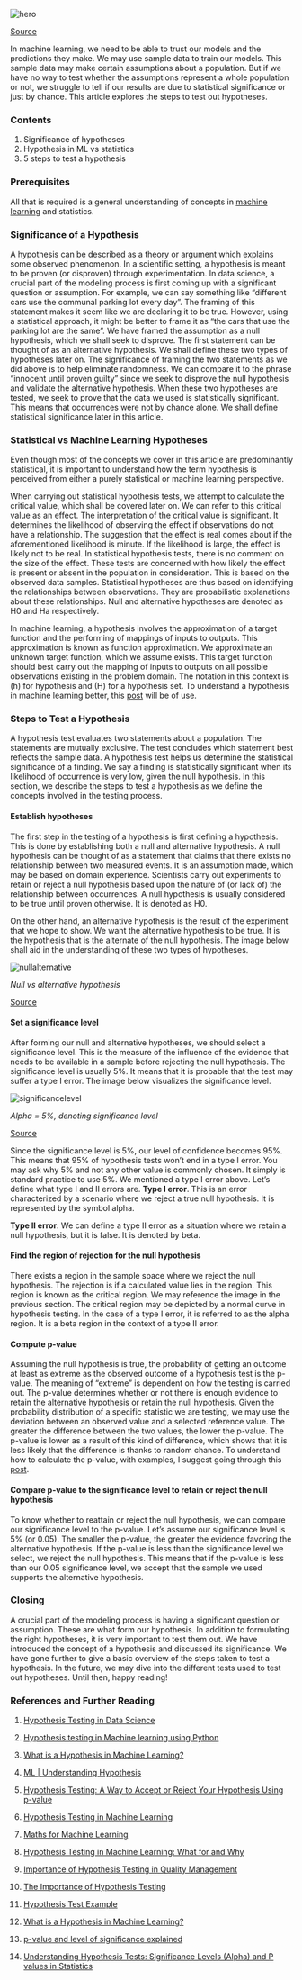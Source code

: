 
![hero](/engineering-education/hypothesis/hero.jpg)

[Source](https://images.unsplash.com/photo-1566314737379-76aaeadb0511?ixid=MXwxMjA3fDB8MHxwaG90by1wYWdlfHx8fGVufDB8fHw%3D&ixlib=rb-1.2.1&auto=format&fit=crop&w=653&q=80)

In machine learning, we need to be able to trust our models and the predictions they make. We may use sample data to train our models. This sample data may make certain assumptions about a population. But if we have no way to test whether the assumptions represent a whole population or not, we struggle to tell if our results are due to statistical significance or just by chance. This article explores the steps to test out hypotheses.

### Contents

1. Significance of hypotheses
2. Hypothesis in ML vs statistics
3. 5 steps to test a hypothesis

### Prerequisites

All that is required is a general understanding of concepts in [machine learning](education/supervised-learning-algorithms/) and statistics.

### Significance of a Hypothesis

A hypothesis can be described as a theory or argument which explains some observed phenomenon. In a scientific setting, a hypothesis is meant to be proven (or disproven) through experimentation.
In data science, a crucial part of the modeling process is first coming up with a significant question or assumption. For example, we can say something like “different cars use the communal parking lot every day”. The framing of this statement makes it seem like we are declaring it to be true. However, using a statistical approach, it might be better to frame it as “the cars that use the parking lot are the same”. We have framed the assumption as a null hypothesis, which we shall seek to disprove. The first statement can be thought of as an alternative hypothesis. We shall define these two types of hypotheses later on.
The significance of framing the two statements as we did above is to help eliminate randomness. We can compare it to the phrase “innocent until proven guilty” since we seek to disprove the null hypothesis and validate the alternative hypothesis. When these two hypotheses are tested, we seek to prove that the data we used is statistically significant. This means that occurrences were not by chance alone. We shall define statistical significance later in this article.

### Statistical vs Machine Learning Hypotheses

Even though most of the concepts we cover in this article are predominantly statistical, it is important to understand how the term hypothesis is perceived from either a purely statistical or machine learning perspective.

When carrying out statistical hypothesis tests, we attempt to calculate the critical value, which shall be covered later on. We can refer to this critical value as an effect.
The interpretation of the critical value is significant. It determines the likelihood of observing the effect if observations do not have a relationship. The suggestion that the effect is real comes about if the aforementioned likelihood is minute. If the likelihood is large, the effect is likely not to be real. In statistical hypothesis tests, there is no comment on the size of the effect. These tests are concerned with how likely the effect is present or absent in the population in consideration. This is based on the observed data samples.
Statistical hypotheses are thus based on identifying the relationships between observations. They are probabilistic explanations about these relationships. Null and alternative hypotheses are denoted as H0 and Ha respectively.

In machine learning, a hypothesis involves the approximation of a target function and the performing of mappings of inputs to outputs. This approximation is known as function approximation. We approximate an unknown target function, which we assume exists. This target function should best carry out the mapping of inputs to outputs on all possible observations existing in the problem domain. The notation in this context is (h) for hypothesis and (H) for a hypothesis set. To understand a hypothesis in machine learning better, this [post](https://www.geeksforgeeks.org/ml-understanding-hypothesis/) will be of use.

### Steps to Test a Hypothesis

A hypothesis test evaluates two statements about a population. The statements are mutually exclusive. The test concludes which statement best reflects the sample data. A hypothesis test helps us determine the statistical significance of a finding. We say a finding is statistically significant when its likelihood of occurrence is very low, given the null hypothesis. In this section, we describe the steps to test a hypothesis as we define the concepts involved in the testing process.

#### Establish hypotheses

The first step in the testing of a hypothesis is first defining a hypothesis. This is done by establishing both a null and alternative hypothesis. A null hypothesis can be thought of as a statement that claims that there exists no relationship between two measured events. It is an assumption made, which may be based on domain experience. Scientists carry out experiments to retain or reject a null hypothesis based upon the nature of (or lack of) the relationship between occurrences. A null hypothesis is usually considered to be true until proven otherwise. It is denoted as H0.

On the other hand, an alternative hypothesis is the result of the experiment that we hope to show. We want the alternative hypothesis to be true. It is the hypothesis that is the alternate of the null hypothesis. The image below shall aid in the understanding of these two types of hypotheses.

![nullalternative](/engineering-education/hypothesis/nullalternative.png)

*Null vs alternative hypothesis*

[Source](https://towardsdatascience.com/hypothesis-testing-in-machine-learning-using-python-a0dc89e169ce)

#### Set a significance level

After forming our null and alternative hypotheses, we should select a significance level. This is the measure of the influence of the evidence that needs to be available in a sample before rejecting the null hypothesis. The significance level is usually 5%. It means that it is probable that the test may suffer a type I error. The image below visualizes the significance level.

![significancelevel](/engineering-education/hypothesis/significancelevel.png)

*Alpha = 5%, denoting significance level*

[Source](https://www.edugrad.com/tutorials/maths-for-machine-learning/56)

Since the significance level is 5%, our level of confidence becomes 95%. This means that 95% of hypothesis tests won’t end in a type I error. You may ask why 5% and not any other value is commonly chosen. It simply is standard practice to use 5%.
We mentioned a type I error above. Let’s define what type I and II errors are.
**Type I error**. This is an error characterized by a scenario where we reject a true null hypothesis. It is represented by the symbol alpha.

**Type II error**. We can define a type II error as a situation where we retain a null hypothesis, but it is false. It is denoted by beta.

#### Find the region of rejection for the null hypothesis

There exists a region in the sample space where we reject the null hypothesis. The rejection is if a calculated value lies in the region. This region is known as the critical region. We may reference the image in the previous section. The critical region may be depicted by a normal curve in hypothesis testing. In the case of a type I error, it is referred to as the alpha region. It is a beta region in the context of a type II error.

#### Compute p-value

Assuming the null hypothesis is true, the probability of getting an outcome at least as extreme as the observed outcome of a hypothesis test is the p-value. The meaning of “extreme” is dependent on how the testing is carried out. The p-value determines whether or not there is enough evidence to retain the alternative hypothesis or retain the null hypothesis.
Given the probability distribution of a specific statistic we are testing, we may use the deviation between an observed value and a selected reference value. The greater the difference between the two values, the lower the p-value. The p-value is lower as a result of this kind of difference, which shows that it is less likely that the difference is thanks to random chance.
To understand how to calculate the p-value, with examples, I suggest going through this [post](https://www.wallstreetmojo.com/p-value-formula/).

#### Compare p-value to the significance level to retain or reject the null hypothesis

To know whether to reattain or reject the null hypothesis, we can compare our significance level to the p-value. Let’s assume our significance level is 5% (or 0.05). The smaller the p-value, the greater the evidence favoring the alternative hypothesis. If the p-value is less than the significance level we select, we reject the null hypothesis. This means that if the p-value is less than our 0.05 significance level, we accept that the sample we used supports the alternative hypothesis.

### Closing

A crucial part of the modeling process is having a significant question or assumption. These are what form our hypothesis. In addition to formulating the right hypotheses, it is very important to test them out. We have introduced the concept of a hypothesis and discussed its significance. We have gone further to give a basic overview of the steps taken to test a hypothesis. In the future, we may dive into the different tests used to test out hypotheses. Until then, happy reading!

### References and Further Reading

1. [Hypothesis Testing in Data Science](https://towardsdatascience.com/hypothesis-testing-in-data-science-875e9d24785e)

2. [Hypothesis testing in Machine learning using Python](https://towardsdatascience.com/hypothesis-testing-in-machine-learning-using-python-a0dc89e169ce)

3. [What is a Hypothesis in Machine Learning?](https://machinelearningmastery.com/what-is-a-hypothesis-in-machine-learning/#:~:text=A%20scientific%20hypothesis%20is%20a%20provisional%20explanation%20for,a%20target%20function%20for%20mapping%20inputs%20to%20outputs.)

4. [ML | Understanding Hypothesis](https://www.geeksforgeeks.org/ml-understanding-hypothesis/)

5. [Hypothesis Testing: A Way to Accept or Reject Your Hypothesis Using p-value](https://www.analyticsvidhya.com/blog/2020/07/hypothesis-testing-68351/)

6. [Hypothesis Testing in Machine Learning](https://www.datacamp.com/community/tutorials/hypothesis-testing-machine-learning)

7. [Maths for Machine Learning](https://www.edugrad.com/tutorials/maths-for-machine-learning/56)

8. [Hypothesis Testing in Machine Learning: What for and Why](https://medium.com/dataseries/hypothesis-testing-in-machine-learning-what-for-and-why-ad6ddf3d7af2)

9. [Importance of Hypothesis Testing in Quality Management](https://www.datasciencecentral.com/profiles/blogs/importance-of-hypothesis-testing-in-quality-management)

10. [The Importance of Hypothesis Testing](https://sciencing.com/the-importance-of-hypothesis-testing-12750921.html)

11. [Hypothesis Test Example](https://www.thoughtco.com/hypothesis-test-example-3126384)

12. [What is a Hypothesis in Machine Learning?](http://signalsurgeon.com/what-is-a-hypothesis-in-machine-learning/)

13. [p-value and level of significance explained](https://www.datasciencecentral.com/profiles/blogs/p-value-and-level-of-significance-explained)

14. [Understanding Hypothesis Tests: Significance Levels (Alpha) and P values in Statistics](https://blog.minitab.com/blog/adventures-in-statistics-2/understanding-hypothesis-tests-significance-levels-alpha-and-p-values-in-statistics)
